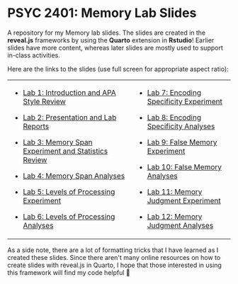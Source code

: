 # PSYC 2401: Memory Lab Slides

A repository for my Memory lab slides. The slides are created in the **reveal.js** frameworks by using the **Quarto** extension in **Rstudio**! Earlier slides have more content, whereas later slides are mostly used to support in-class activities. 

Here are the links to the slides (use full screen for appropriate aspect ratio):

<table style="border:0px;">

<td style="border:0px;">
  
- [Lab 1: Introduction and APA Style Review](https://raw.githack.com/quinix45/PSYC_2401_Memory_Lab_Slides/main/Presentations%20files/Lab%201%20presentation.html#/title-slide)

- [Lab 2: Presentation and Lab Reports](https://raw.githack.com/quinix45/PSYC_2401_Memory_Lab_Slides/main/Presentations%20files/Lab%202%20Presentaiton%20and%20Lab%20Reports.html#/title-slide)

- [Lab 3: Memory Span Experiment and Statistics Review](https://raw.githack.com/quinix45/PSYC_2401_Memory_Lab_Slides/main/Presentations%20files/Lab%203%20Experiment%201%20and%20Statistics%20Review.html#/title-slide)

- [Lab 4: Memory Span Analyses](https://raw.githack.com/quinix45/PSYC_2401_Memory_Lab_Slides/main/Presentations%20files/Lab%204%20Memory%20Span%20Analyses.html#/title-slide)

- [Lab 5: Levels of Processing Experiment](https://raw.githack.com/quinix45/PSYC_2401_Memory_Lab_Slides/main/Presentations%20files/Lab%205%20Levels%20of%20Processing%20Experiment.html#/title-slide)

- [Lab 6: Levels of Processing Analyses](https://raw.githack.com/quinix45/PSYC_2401_Memory_Lab_Slides/main/Presentations%20files/Lab%206%20Levels%20of%20Processing%20Analyses.html#/title-slide)
</td>

<td style="border:0px;">
  
- [Lab 7: Encoding Specificity Experiment](https://raw.githack.com/quinix45/PSYC_2401_Memory_Lab_Slides/main/Presentations%20files/Lab%207%20Encoding%20Specificity%20Experiment.html#/title-slide)

- [Lab 8: Encoding Specificity Analyses](https://raw.githack.com/quinix45/PSYC_2401_Memory_Lab_Slides/main/Presentations%20files/Lab%208%20Encoding%20Specificity%20Analyses.html#/title-slide)

- [Lab 9: False Memory Experiment](https://raw.githack.com/quinix45/PSYC_2401_Memory_Lab_Slides/main/Presentations%20files/Lab%209%20False%20Memory%20Experiment.html#/title-slide)

- [Lab 10: False Memory Analyses](https://raw.githack.com/quinix45/PSYC_2401_Memory_Lab_Slides/main/Presentations%20files/Lab%2010%20False%20Memory%20Analyses.html#/title-slide)

- [Lab 11: Memory Judgment Experiment](https://raw.githack.com/quinix45/PSYC_2401_Memory_Lab_Slides/main/Presentations%20files/Lab%2011%20Memory%20Judgment%20Experiment.html#/title-slide)

- [Lab 12: Memory Judgment Analyses](https://raw.githack.com/quinix45/PSYC_2401_Memory_Lab_Slides/main/Presentations%20files/Lab%2012%20Memory%20Judgment%20Analyses.html#/title-slide)
</td>

</table>

As a side note, there are a lot of formatting tricks that I have learned as I created these slides. Since there aren't many online resources on how to create slides with reveal.js in Quarto, I hope that those interested in using this framework will find my code helpful 🤗
